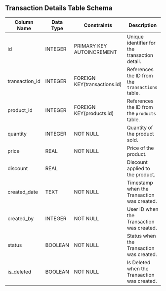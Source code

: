 ## Transaction Details Table Schema

| Column Name    | Data Type    | Constraints                          | Description                                 |
|----------------|--------------|--------------------------------------|---------------------------------------------|
| id             | INTEGER      | PRIMARY KEY AUTOINCREMENT           | Unique identifier for the transaction detail. |
| transaction_id | INTEGER      | FOREIGN KEY(transactions.id)        | References the ID from the `transactions` table. |
| product_id     | INTEGER      | FOREIGN KEY(products.id)            | References the ID from the `products` table. |
| quantity       | INTEGER      | NOT NULL                             | Quantity of the product sold.               |
| price          | REAL         | NOT NULL                             | Price of the product.                       |
| discount       | REAL         |                                      | Discount applied to the product.            |
| created_date  | TEXT         | NOT NULL                             | Timestamp when the Transaction was created.   |
| created_by    | INTEGER      | NOT NULL                             | User ID when the Transaction was created.     |
| status        | BOOLEAN      | NOT NULL                             | Status when the Transaction was created.      |
| is_deleted    | BOOLEAN      | NOT NULL                             | Is Deleted when the Transaction was created.  |
